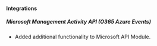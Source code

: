 
#### Integrations
##### Microsoft Management Activity API (O365 Azure Events)
- Added additional functionality to Microsoft API Module.
